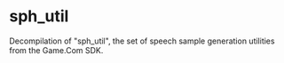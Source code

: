 # sph_util
Decompilation of "sph_util", the set of speech sample generation utilities from the Game.Com SDK.
